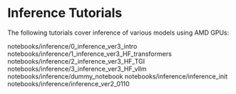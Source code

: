 # Inference Tutorials

The following tutorials cover inference of various models using AMD GPUs:

<!-- - [Pretrain Notebook 1](../notebooks/inference/inference_1.ipynb)
- [Pretrain Notebook 2](../notebooks/inference/inference_2.ipynb) -->

notebooks/inference/0_inference_ver3_intro
notebooks/inference/1_inference_ver3_HF_transformers
notebooks/inference/2_inference_ver3_HF_TGI
notebooks/inference/3_inference_ver3_HF_vllm
notebooks/inference/dummy_notebook
notebooks/inference/inference_init
notebooks/inference/inference_ver2_0110
